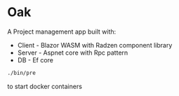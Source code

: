 Oak
===

A Project management app built with:

* Client - Blazor WASM with Radzen component library
* Server - Aspnet core with Rpc pattern
* DB - Ef core

```bash
./bin/pre
```
to start docker containers